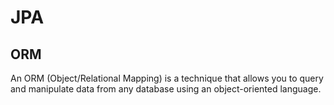 # JPA

## ORM
An ORM (Object/Relational Mapping) is a technique that allows you to query and manipulate data from any database using an object-oriented language.
